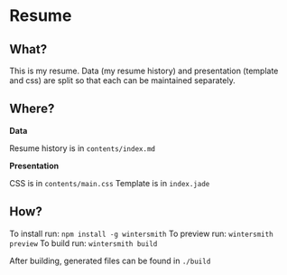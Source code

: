 Resume
======

What?
-----

This is my resume. Data (my resume history) and presentation (template and css) are split so that each can be maintained separately.

Where?
------

**Data**

Resume history is in `contents/index.md`

**Presentation**

CSS is in `contents/main.css`
Template is in `index.jade`

How?
----

To install run: `npm install -g wintersmith`
To preview run: `wintersmith preview`
To build run: `wintersmith build`

After building, generated files can be found in `./build`
